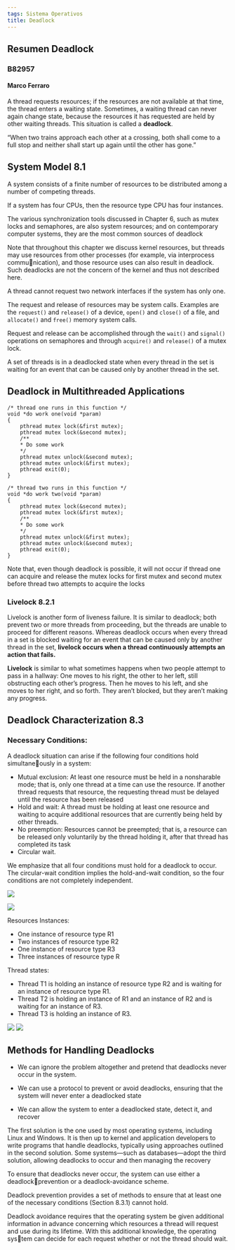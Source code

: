 ```yaml
---
tags: Sistema Operativos
title: Deadlock
---
```

## Resumen Deadlock
### B82957
#### Marco Ferraro

A thread requests resources; if the resources are not
available at that time, the thread enters a waiting state. Sometimes, a waiting
thread can never again change state, because the resources it has requested are
held by other waiting threads. This situation is called a **deadlock**.

“When two trains approach each other at a crossing, both shall come to a full stop and neither shall start up again until the other has gone.”

## System Model 8.1
A system consists of a finite number of resources to be distributed among a
number of competing threads.

If a system has four CPUs, then the resource type CPU has four instances.

The various synchronization tools discussed in Chapter 6, such as mutex
locks and semaphores, are also system resources; and on contemporary computer systems, they are the most common sources of deadlock

Note that throughout this chapter we discuss kernel resources, but threads
may use resources from other processes (for example, via interprocess communication), and those resource uses can also result in deadlock. Such deadlocks
are not the concern of the kernel and thus not described here.

A thread cannot request two network interfaces if the system has only
one.

The request and release of resources may be system calls. Examples are the `request()` and `release()` of a device, `open()`
and `close()` of a file, and `allocate()` and `free()` memory system calls.

Request and release can be accomplished through the `wait()` and `signal()` operations on semaphores and through `acquire()` and `release()` of a mutex lock.

A set of threads is in a deadlocked state when every thread in the set is waiting for an event that can be caused only by another thread in the set.

## Deadlock in Multithreaded Applications


```
/* thread one runs in this function */
void *do work one(void *param)
{
    pthread mutex lock(&first mutex);
    pthread mutex lock(&second mutex);
    /**
    * Do some work
    */
    pthread mutex unlock(&second mutex);
    pthread mutex unlock(&first mutex);
    pthread exit(0);
}

/* thread two runs in this function */
void *do work two(void *param)
{
    pthread mutex lock(&second mutex);
    pthread mutex lock(&first mutex);
    /**
    * Do some work
    */
    pthread mutex unlock(&first mutex);
    pthread mutex unlock(&second mutex);
    pthread exit(0);
}
```

Note that, even though deadlock is possible, it will not occur if thread one
can acquire and release the mutex locks for first mutex and second mutex before thread two attempts to acquire the locks

### Livelock 8.2.1

Livelock is another form of liveness failure. It is similar to deadlock; both
prevent two or more threads from proceeding, but the threads are unable to
proceed for different reasons. Whereas deadlock occurs when every thread
in a set is blocked waiting for an event that can be caused only by another
thread in the set, **livelock occurs when a thread continuously attempts an action
that fails.**

**Livelock** is similar to what sometimes happens when two people
attempt to pass in a hallway: One moves to his right, the other to her left, still
obstructing each other’s progress. Then he moves to his left, and she moves to her right, and so forth. They aren’t blocked, but they aren’t making any
progress.

## Deadlock Characterization 8.3
### Necessary Conditions:
A deadlock situation can arise if the following four conditions hold simultaneously in a system:
* Mutual exclusion: At least one resource must be held in a nonsharable mode; that is, only one thread at a time can use the resource. If another thread requests that resource, the requesting thread must be delayed until the resource has been released
* Hold and wait: A thread must be holding at least one resource and waiting to acquire additional resources that are currently being held by other threads.
* No preemption: Resources cannot be preempted; that is, a resource can be released only voluntarily by the thread holding it, after that thread has completed its task
* Circular wait.

We emphasize that all four conditions must hold for a deadlock to occur.
The circular-wait condition implies the hold-and-wait condition, so the four conditions are not completely independent.

![](https://i.imgur.com/rpv1dF7.png)




![](https://i.imgur.com/geVuu3g.png)

Resources Instances:
* One instance of resource type R1
* Two instances of resource type R2
* One instance of resource type R3
* Three instances of resource type R

Thread states: 

* Thread T1 is holding an instance of resource type R2 and is waiting for
an instance of resource type R1.
* Thread T2 is holding an instance of R1 and an instance of R2 and is
waiting for an instance of R3.
* Thread T3 is holding an instance of R3.

![](https://i.imgur.com/lJYPxEl.png)
![](https://i.imgur.com/j1ypHNp.png)

## Methods for Handling Deadlocks

* We can ignore the problem altogether and pretend that deadlocks never
occur in the system.

* We can use a protocol to prevent or avoid deadlocks, ensuring that the system will never enter a deadlocked state

* We can allow the system to enter a deadlocked state, detect it, and recover

The first solution is the one used by most operating systems, including Linux
and Windows. It is then up to kernel and application developers to write
programs that handle deadlocks, typically using approaches outlined in the
second solution. Some systems—such as databases—adopt the third solution,
allowing deadlocks to occur and then managing the recovery

To ensure that deadlocks never occur, the system can use either a deadlockprevention or a deadlock-avoidance scheme. 

Deadlock prevention provides a set of methods to ensure that at least one of the necessary conditions (Section 8.3.1) cannot hold. 

Deadlock avoidance requires that the operating system be given additional information in advance concerning which resources a thread will request and use during its lifetime. With this additional knowledge, the operating system can decide for each request whether or not the thread should wait.